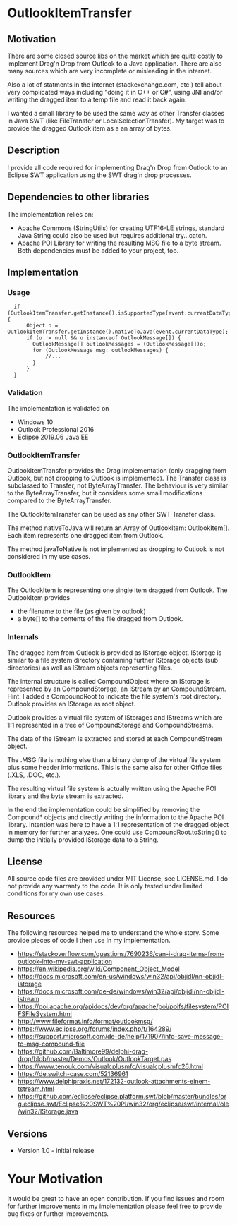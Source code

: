 # OutlookItemTransfer

## Motivation
There are some closed source libs on the market which are quite costly to implement Drag'n Drop from Outlook to a Java application. There are also many sources which are very incomplete or misleading in the internet.

Also a lot of statments in the internet (stackexchange.com, etc.) tell about very complicated ways including "doing it in C++ or C#", using JNI and/or writing the dragged item to a temp file and read it back again.

I wanted a small library to be used the same way as other Transfer classes in Java SWT (like FileTransfer or LocalSelectionTransfer). My target was to provide the dragged Outlook item as a an array of bytes.

## Description
I provide all code required for implementing Drag'n Drop from Outlook to an Eclipse SWT application using the SWT drag'n drop processes.

## Dependencies to other libraries
The implementation relies on:
* Apache Commons (StringUtils) for creating UTF16-LE strings, standard Java String could also be used but requires additional try...catch.
* Apache POI Library for writing the resulting MSG file to a byte stream.
Both dependencies must be added to your project, too.


## Implementation

### Usage
			
	  if (OutlookItemTransfer.getInstance().isSupportedType(event.currentDataType)) {
		  Object o = OutlookItemTransfer.getInstance().nativeToJava(event.currentDataType);
		  if (o != null && o instanceof OutlookMessage[]) {
		  	OutlookMessage[] outlookMessages = (OutlookMessage[])o;
			for (OutlookMessage msg: outlookMessages) {
				//...
			}
		  }
	  }


### Validation
The implementation is validated on
* Windows 10
* Outlook Professional 2016
* Eclipse 2019.06 Java EE

### OutlookItemTransfer
OutlookItemTransfer provides the Drag implementation (only dragging from Outlook, but not dropping to Outlook is implemented). The Transfer class is subclassed to Transfer, not ByteArrayTransfer. The behaviour is very similar to the ByteArrayTransfer, but it considers some small modifications compared to the ByteArrayTransfer.

The OutlookItemTransfer can be used as any other SWT Transfer class.

The method nativeToJava will return an Array of OutlookItem: OutlookItem[]. Each item represents one dragged item from Outlook.
	
The method javaToNative is not implemented as dropping to Outlook is not considered in my use cases.
  
### OutlookItem
The OutlookItem is representing one single item dragged from Outlook. The OutlookItem provides
* the filename to the file (as given by outlook)
* a byte[] to the contents of the file dragged from Outlook.
 
### Internals
The dragged item from Outlook is provided as IStorage object. IStorage is similar to a file system directory containing further IStorage objects (sub directories) as well as IStream objects representing files. 
 
The internal structure is called CompoundObject where an IStorage is represented by an CompoundStorage, an IStream by an CompoundStream. Hint: I added a CompoundRoot to indicate the file system's root directory. Outlook provides an IStorage as root object.
 
Outlook provides a virtual file system of IStorages and IStreams which are 1:1 represented in a tree of CompoundStorage and CompoundStreams.

The data of the IStream is extracted and stored at each CompoundStream object.

The .MSG file is nothing else than a binary dump of the virtual file system plus some header informations. This is the same also for other Office files (.XLS, .DOC, etc.).

The resulting virtual file system is actually written using the Apache POI library and the byte stream is extracted.

In the end the implementation could be simplified by removing the Compound* objects and directly writing the information to the Apache POI library. Intention was here to have a 1:1 representation of the dragged object in memory for further analyzes. One could use CompoundRoot.toString() to dump the initially provided IStorage data to a String.

## License
All source code files are provided under MIT License, see LICENSE.md.
I do not provide any warranty to the code. It is only tested under limited conditions for my own use cases.

## Resources
The following resources helped me to understand the whole story. Some provide pieces of code I then use in my implementation.
* https://stackoverflow.com/questions/7690236/can-i-drag-items-from-outlook-into-my-swt-application
* https://en.wikipedia.org/wiki/Component_Object_Model
* https://docs.microsoft.com/en-us/windows/win32/api/objidl/nn-objidl-istorage
* https://docs.microsoft.com/de-de/windows/win32/api/objidl/nn-objidl-istream
* https://poi.apache.org/apidocs/dev/org/apache/poi/poifs/filesystem/POIFSFileSystem.html
* http://www.fileformat.info/format/outlookmsg/
* https://www.eclipse.org/forums/index.php/t/164289/
* https://support.microsoft.com/de-de/help/171907/info-save-message-to-msg-compound-file
* https://github.com/Baltimore99/delphi-drag-drop/blob/master/Demos/Outlook/OutlookTarget.pas
* https://www.tenouk.com/visualcplusmfc/visualcplusmfc26.html
* https://de.switch-case.com/52136961
* https://www.delphipraxis.net/172132-outlook-attachments-einem-tstream.html
* https://github.com/eclipse/eclipse.platform.swt/blob/master/bundles/org.eclipse.swt/Eclipse%20SWT%20PI/win32/org/eclipse/swt/internal/ole/win32/IStorage.java

## Versions
* Version 1.0 - initial release

# Your Motivation
It would be great to have an open contribution. If you find issues and room for further improvements in my implementation please feel free to provide bug fixes or further improvements.
